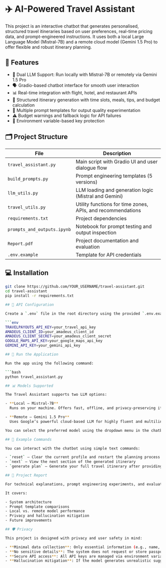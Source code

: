 # ✈️ AI-Powered Travel Assistant

This project is an interactive chatbot that generates personalised, structured travel itineraries based on user preferences, real-time pricing data, and prompt-engineered instructions. It uses both a local Large Language Model (Mistral-7B) and a remote cloud model (Gemini 1.5 Pro) to offer flexible and robust itinerary planning.

## 🔧 Features

- 🧠 Dual LLM Support: Run locally with Mistral-7B or remotely via Gemini 1.5 Pro
- 🗣️ Gradio-based chatbot interface for smooth user interaction
- 📊 Real-time integration with flight, hotel, and restaurant APIs
- 📅 Structured itinerary generation with time slots, meals, tips, and budget calculation
- 🧾 Multiple prompt templates for output quality experimentation
- ⚠️ Budget warnings and fallback logic for API failures
- 🔐 Environment variable-based key protection

## 🗂️ Project Structure

| File | Description |
|------|-------------|
| `travel_assistant.py` | Main script with Gradio UI and user dialogue flow |
| `build_prompts.py` | Prompt engineering templates (5 versions) |
| `llm_utils.py` | LLM loading and generation logic (Mistral and Gemini) |
| `travel_utils.py` | Utility functions for time zones, APIs, and recommendations |
| `requirements.txt` | Project dependencies |
| `prompts_and_outputs.ipynb` | Notebook for prompt testing and output inspection |
| `Report.pdf` | Project documentation and evaluation |
| `.env.example` | Template for API credentials |

## 💻 Installation

```bash
git clone https://github.com/YOUR_USERNAME/travel-assistant.git
cd travel-assistant
pip install -r requirements.txt

## 🔐 API Configuration

Create a `.env` file in the root directory using the provided `.env.example` file:

```env
TRAVELPAYOUTS_API_KEY=your_travel_api_key
AMADEUS_CLIENT_ID=your_amadeus_client_id
AMADEUS_CLIENT_SECRET=your_amadeus_client_secret
GOOGLE_MAPS_API_KEY=your_google_maps_api_key
GEMINI_API_KEY=your_gemini_api_key

## 🚀 Run the Application

Run the app using the following command:

```bash
python travel_assistant.py

## 📊 Models Supported

The Travel Assistant supports two LLM options:

- **Local – Mistral-7B**  
  Runs on your machine. Offers fast, offline, and privacy-preserving itinerary generation.

- **Remote – Gemini 1.5 Pro**  
  Uses Google’s powerful cloud-based LLM for highly fluent and multilingual responses.

You can select the preferred model using the dropdown menu in the chatbot interface.

## 📎 Example Commands

You can interact with the chatbot using simple text commands:

- `reset` – Clear the current profile and restart the planning process
- `next` – View the next section of the generated itinerary
- `generate plan` – Generate your full travel itinerary after providing all required information

## 📘 Project Report

For technical explanations, prompt engineering experiments, and evaluation details, please refer to the [`Report.pdf`](./Report.pdf) included in this repository.

It covers:

- System architecture
- Prompt template comparisons
- Local vs. remote model performance
- Privacy and hallucination mitigation
- Future improvements

## 🛡️ Privacy

This project is designed with privacy and user safety in mind:

- **Minimal data collection**: Only essential information (e.g., name, travel dates, budget) is collected for itinerary generation.
- **No sensitive details**: The system does not request or store passport numbers, payment details, or personal identifiers.
- **Secure API access**: All API keys are managed via environment variables and are not hard-coded.
- **Hallucination mitigation**: If the model generates unrealistic suggestions, the system flags them and offers budget optimisation tips.


